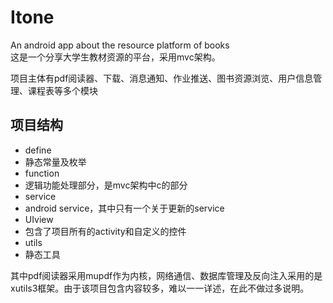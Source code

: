 # Itone
An android app about the resource platform of books  
这是一个分享大学生教材资源的平台，采用mvc架构。

项目主体有pdf阅读器、下载、消息通知、作业推送、图书资源浏览、用户信息管理、课程表等多个模块

## 项目结构

- define
 - 静态常量及枚举
- function
 - 逻辑功能处理部分，是mvc架构中c的部分
- service
 - android service，其中只有一个关于更新的service
- UIview
 - 包含了项目所有的activity和自定义的控件
- utils
 - 静态工具
 
其中pdf阅读器采用mupdf作为内核，网络通信、数据库管理及反向注入采用的是xutils3框架。由于该项目包含内容较多，难以一一详述，在此不做过多说明。
